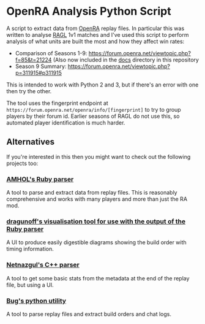 # OpenRA Analysis Python Script

A script to extract data from [OpenRA](https://openra.net) replay files.  In particular this was written to analyse
[RAGL](https://www.openra.net/news/ragl-announcement/) 1v1 matches and I've used this script to perform analysis of what
units are built the most and how they affect win rates:
* Comparison of Seasons 1-9: https://forum.openra.net/viewtopic.php?f=85&t=21224 (Also now included in the [docs](docs) directory in this repository
* Season 9 Summary: https://forum.openra.net/viewtopic.php?p=311915#p311915

This is intended to work with Python 2 and 3, but if there's an error with one then try the other.

The tool uses the fingerprint endpoint at `https://forum.openra.net/openra/info/[fingerprint]` to try to group players by their forum id.
Earlier seasons of RAGL do not use this, so automated player identification is much harder.

## Alternatives

If you're interested in this then you might want to check out the following projects too:

### [AMHOL's Ruby parser](https://github.com/AMHOL/openra-ruby)

A tool to parse and extract data from replay files. This is reasonably comprehensive and works with many players and more than just the RA mod.

### [dragunoff's visualisation tool for use with the output of the Ruby parser](https://dragunoff.github.io/OpenRA-replay-analytics/)

A UI to produce easily digestible diagrams showing the build order with timing information.

### [Netnazgul's C++ parser](https://github.com/netnazgul/openra-replay-parser)

A tool to get some basic stats from the metadata at the end of the replay file, but using a UI.

### [Bug's python utility](https://github.com/ubitux/oratools)

A tool to parse replay files and extract build orders and chat logs.

